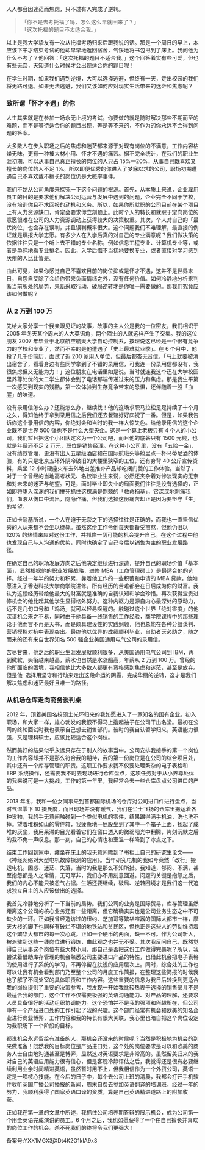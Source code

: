 人人都会因迷茫而焦虑，只不过有人完成了逆转。 

> 「你不是去考托福了吗，怎么这么早就回来了？」    
> 「这次托福的题目不太适合我。」    

以上是我大学挚友有一次从托福考场归来后跟我说的话。那是一个周日的早上，本应该下午才结束考试的他却早早地返回宿舍，气馁地将书包甩到了床上。我问他为什么不考了？他回答：「这次托福的题目不适合我。」这个回答着实有些可爱，但也有些无奈，天知道什么时候才会出现适合你的题目呢！ 

在学生时期，如果我们遇到逆境，大可以选择逃避，但终有一天，走出校园的我们将无路可退。如果无法逃避，我们又该如何应对现实生活带来的迷茫和焦虑呢？ 

### 致所谓「怀才不遇」的你 

人生其实就是在参加一场永无止境的考试，你要做的就是随时解决那些不期而至的难题，而不是等待适合你的题目出现，等是等不来的，不作为的你永远不会得到问题的答案。 

大多数人在步入职场之后的焦虑和迷茫都来源于对现有岗位的不满意，工作内容枯燥无味，更有一种被大材小用、怀才不遇的痛苦。据不完全统计，在我们的职业生涯初期，可以从事自己真正擅长的岗位的人只占 15\%—20\%，从事自己既喜欢又擅长的岗位的人不足 1\%。所以即便优秀的你进入了梦寐以求的公司，职场初期遭遇自己不喜欢或不擅长的岗位仍是大概率事件。 

我们不妨从公司角度来探究一下这个问题的根源。首先，从本质上来说，企业雇用员工的目的是要求他们解决公司运营与发展中遇到的问题，企业完全不同于学校，没有培训你且不求回报的动机和义务。所以，如果你所就职的公司目前在某个项目上有人力资源缺口，肯定会要求你立刻顶上。此时个人的特长和就职于定向岗位的意愿很难在公司的人力资源调动上获得较大的决策权重。其次，个人对自己的「最优岗位」也会存在误判，并且误判概率很大。这个问题我们不难理解，最直接的例证就是填报大学志愿。有多少人在入学后真的对自己的专业满意呢？我们做决策的依据往往只是一个听上去不错的专业名称，例如信息工程专业、计算机专业等，或者是单纯地看专业排名。因此，入学后悔不当初地要换专业，或者直接对学习感到厌倦的人比比皆是。 

由此可见，如果你感觉自己不喜欢目前的岗位抑或是怀才不遇，这并不是世界末日，自怨自艾除了会给你带来负面情绪之外，没有任何价值。如何冷静地分析来判断当前所处的局势，果断采取行动，破局逆转才是你唯一需要做的。那我们究竟应该如何做呢？ 

### 从 2 万到 100 万 

先给大家分享一个我亲眼见证的故事，故事的主人公是我的一位密友，我们相识于 2005 年冬天某个周末的人大英语角，两个陌生的人就这样产生了交集。我的这位朋友 2007 年毕业于北京航空航天大学自动控制系，按理说这已经是一个很有竞争力的学校和专业了，然而不幸的是他遭遇了「史上最难就业季」。在 6 个月中，他投了几千份简历，面试了近 200 家用人单位，但最后都杳无音信。「马上就要被清出宿舍了，看着身边有些同学拿到了不错的录用信，可我连一份录用信都没有，我很焦虑但又无能为力！」这位朋友在电话里如是说。当时就连我这个还在大学校园里养尊处优的大二学生都体会到了电话那端传递过来的压力和焦虑。那是我生平第一次感受到现实的残酷，第一次体验到生存竞争带来的恐惧，还伴随着一股「血腥」的味道。 

没有录用信怎么办？还能怎么办，继续找！他的这场求职马拉松足足持续了十个月之久，得知他终于拿到录用信之后我们还去餐馆好好庆祝了一番。但是，如果我告诉你这个录用信的内容，你绝对会和当时的我一样大惊失色。给他录用信的这个企业既不是世界 500 强也不是什么大型央企。这是一个算上老板只有 4 个人的小公司，我们暂且把这个小团队定义为一个公司吧，而且他的底薪只有 1500 元钱，也就是年薪还不足 2 万元，职位是销售经理。在这种小公司里，没有「五险一金」、没有绩效管理，更没有出入五星级酒店和在国际航班头等舱里点一杯马蒂尼酒的体验，有的只是北京五环外阴冷破旧的大楼里狭窄的工位，还有身背 40 公斤宣传资料，乘坐 12 小时硬座火车去外地出差推介产品却吃闭门羹的工作体验。当然了，对于一个曾经的当地高考状元、名校毕业生来说，必然还夹杂着对惨淡现实的无奈和对未来的迷茫与绝望。可是，面对毕业即失业的局面我们往往是没有选择的，正如即将堕入深渊的我们拼死抓住这棵满是荆棘的「救命稻草」，它深深地刺痛我们，血液从伤口中流出，隐隐作痛，但我们选择这份痛苦却正是因为要坚守「生」的希望。 

正如卡耐基所说，一个人在迫于无奈之下的选择往往是正确的，而我也一直坚信优秀的人从来都不会坐以待毙。虽然这份工作令他每天都备受煎熬，但他仍旧以 120\% 的热情来应对这份工作，并抓住一切可能的机会提升自己。在这个过程中他也发现自己与人沟通的优势，同时也确定了自己今后以销售为主的职业发展路径。 

在确定自己的职场发展方向之后他决定继续进行深造，提升自己的职场价值「基本面」，显然根据他的职业发展战略，进修 MBA（工商管理硕士）是最适合他的选择。经过一年半的努力和积累，靠着他工作的一些积蓄和申请的 MBA 贷款，他如愿进入了香港科技大学商学院进修。所有经历的苦难都会在日后成为你的财富。我认为这段经历带给他最大的财富就是准确的自我认知和学会珍惜。再次获得宝贵进修机会的他比起其他学生显得格外努力。这种内驱力是源自内心最深处的原动力，远不是几句口号和「鸡汤」就可以轻易唤醒的。触碰过这个世界「绝对零度」的他深谙机会来之不易，同时由于他具备一线销售的工作经验，商学院课程中的那些理论于他而言不再是天书，而是颇具建设性的实践纲领，他也总能在各种分组谈判、营销模拟对抗中表现突出。最终他以优异的成绩顺利毕业，自助者天必助之，随之而来的还有来自世界知名 500 强企业美国通用电气公司的录用信。 

苦尽甘来，他之后的职业生涯发展就顺利很多，从美国通用电气公司到 IBM，再到微软，头衔越来越高，薪水也自然是水涨船高，年薪从 2 万到 100 万。曾经的他所面临的困境，我相信他比大多数人都更有资格感到焦虑和迷茫，甚至是放弃。但是他  选择用坚守和行动来走出这段命运的阴霾，完成华丽的逆转，这才是我们解决焦虑和迷茫最好且唯一的路径。  

### 从机场仓库走向商务谈判桌 

2012 年，顶着美国名校硕士光环归来的我如愿进入了一家知名的国有企业。初入职场，和大家一样，雄心勃发的我恨不得马上撸起袖子在公司干出名堂。最初在公司的终轮面试时我也表示自己想去销售部门。彼时的我自认留学归来，英语能力很强，又是理科硕士，应该比较适合这个岗位。 

然而美好的结果似乎永远只存在于别人的故事当中，公司安排我接手的第一个岗位的工作内容却并不是那么符合我的期待，我的第一份岗位是在公司的综合项目处，其中还有一个库存管理的职责。这项工作要求我不仅要处理繁杂的电子表格和 ERP 系统操作，还需要我不时去现场进行仓库盘点，这项任务对于从小养尊处优的我来说可是一大挑战。工作的第一年里，我经常会去一些仓库盘点公司进口的产品。 

2013 年冬，我和一位女同事来到首都国际机场的仓库对公司进口件进行盘点，当时气温零下 10 摄氏度，而且现场并没有暖气，我们在尘土飞扬的仓库里搬运着各种货物，我的手无意间触碰到一个类似电机的零件，结果蹭得满手机油，洗也洗不掉。望着堆积如山的零件箱，我疲惫地一屁股坐到了其中一个箱子上面，扬起了成堆的灰尘，我用呆滞的目光看着它们在窗口透入的微弱阳光中翻腾，片刻沉默之后的我不免一声叹息。那一刻，自己的心情也和室温一样降到了冰点之下。 

结束工作回到家中，瘫坐在床上的我无意间瞟到了书柜上自己的研究生论文——《神经网络对大型电机故障探测的应用》。当年研究电机的我如今竟然「改行」搬运电机。困惑、迷茫、失落，当时的我是那么不知所措。我知道，郁闷、不满，甚至抱怨都是人之常情，无可厚非，我们亦不用刻意回避。问题的关键是抱怨之后，我们的内心不能只被怨气占据。生活还要继续，破局、逆转困境才是我们这一代追求独立自主的人应该做出的选择。 

我首先冷静地分析了一下当前的局势。我们公司的业务是国际贸易，库存管理虽然距离这个公司的核心业务还有一些距离，但它确确实实也是公司业务生态之中不可缺少的一环。正如我曾经造访过的纽约、芝加哥等繁华喧嚣的国际大都市一样，摩天大楼的脚下也同样有破烂不堪的地铁站和贫民区，但也正是这些人的劳动维持着这个繁华大都市的每一次心跳。正如一个硬币的两面，缺一不可。作为公司新人，被派驻到这些一线岗位进行锻炼，由此观之也并无不妥。其次我反问自己，既然觉得自己从事这个岗位有些大材小用，那自己是否把这份工作做得完美呢？所以，我尝试着借助库存管理的机会熟悉公司主要进口产品的特性，也借此机会把电子表格的使用进行了系统的学习，不再停留在肤浅的应用层次上。同时，综合处的工作也可以让我有机会看到部门乃至整个公司的月度工作简报，在整理这些简报的时候我也了解了不同处室的具体职责和工作内容。这些重要的信息为我日后转换到更适合我的岗位提供了重要的决策参考，我发现一开始我比较热衷于选择的销售部并不是最适合我的部门，这个工作不仅需要极强的英语沟通能力、对产品的理解，还要求人员具备很好的活动组织协调能力。这个恐怕并不是我的强项和兴趣所在，但公司中有一个产品进口处的工作引起了我的兴趣。这个部门经常有机会和欧美的知名企业进行商业博弈，工作内容和我的特长有很大关联，我心里也暗自把这个岗位设定为我职场下一个阶段的目标。 

都说机会永远留给有准备的人，那机会还没来的时候呢？当然是积极地为机会的到来做准备！既然我的目标岗位是产品进口处，这个处的岗位要求是可以和欧美的商务人士自由地沟通甚至是博弈，显然这对英语要求是非常高的。虽然留美归来的我对自己的英语应用能力很有信心，但是客观冷静评估之后，我觉得还是很有必要继续利用业余时间精进英语，虽然暂时用不上，但我相信作为一个外贸公司，英语一定是一项核心技能。在今后的日子中，每个去公司上班的清晨，我都会打开手机软件收听英国广播公司播报的新闻，周末自费去参加英语翻译的培训班，经过一年的努力，我顺利获得了国家英语口译的资质，算是自己英语精进道路上的附加收获。 

正如我在第一章的文章中所述，我抓住公司培养期答辩的展示机会，成为公司第一个用全英语完成演讲的员工。6 个月之后，我也如愿获得了一个在自己擅长并喜欢的岗位工作的机会。杀不死我们的终将令我们更强大！ 

备案号:YXX1MGX3jXDt4K2O1kIA9x3